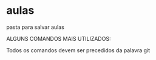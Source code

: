 # aulas
pasta para salvar aulas


ALGUNS COMANDOS MAIS UTILIZADOS:

Todos os comandos devem ser precedidos da palavra git


